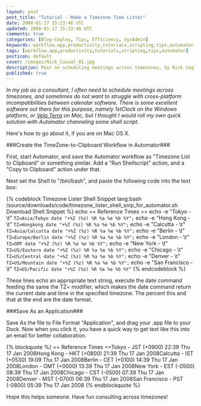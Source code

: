 ```yaml
---           
layout: post
post_title: "Tutorial - Make a Timezone Time Lister"
date: 2008-01-17 15:23:46 UTC
updated: 2008-01-17 15:23:46 UTC
comments: true
categories: [Blog-Cogley, Tips, Efficiency, SysAdmin]
keywords: workflow.app,productivity,tutorials,scripting,tips,automator
tags: [workflow.app,productivity,tutorials,scripting,tips,automator]
posticon: default
cover: /images/Rick_Casual_01.jpg
description: Post on scheduling meetings across timezones, by Rick Cogley.
published: true
---
```


_In my job as a consultant, I often need to schedule meetings across timezones, and sometimes do not want to struggle with cross-platform incompatibilities between calendar software. There is some excellent software out there for this purpose, namely 1stClock on the Windows platform, or [Vela Terra](http://www.veladg.com "Vela Design Group") on Mac, but I thought I would roll my own quick solution with Automator channeling some shell script._

<!--more-->

Here's how to go about it, if you are on Mac OS X.

###Create the TimeZone-to-Clipboard Workflow in Automator###

First, start Automator, and save the Automator workflow as "Timezone List to Clipboard" or something similar. Add a "Run Shellscript" action, and a "Copy to Clipboard" action under that.

Next set the Shell to "/bin/bash", and paste the following code into the text box:

{% codeblock Timezone Lister Shell Snippet lang:bash /source/downloads/code/timezone_lister_shell_snip_for_automator.sh Download Shell Snippet %}
echo == Reference Times ==
echo -e "Tokyo - \t" `TZ=Asia/Tokyo date "+%Z (%z) %R %a %e %b %Y";`
echo -e "Hong Kong - \t" `TZ=Hongkong date "+%Z (%z) %R %a %e %b %Y";`
echo -e "Calcutta - \t" `TZ=Asia/Calcutta date "+%Z (%z) %R %a %e %b %Y";`
echo -e "Berlin - \t" `TZ=Europe/Berlin date "+%Z (%z) %R %a %e %b %Y";`
echo -e "London - \t" `TZ=GMT date "+%Z (%z) %R %a %e %b %Y";`
echo -e "New York - \t" `TZ=US/Eastern date "+%Z (%z) %R %a %e %b %Y";`
echo -e "Chicago - \t" `TZ=US/Central date "+%Z (%z) %R %a %e %b %Y";`
echo -e "Denver - \t" `TZ=US/Mountain date "+%Z (%z) %R %a %e %b %Y";`
echo -e "San Francisco - \t" `TZ=US/Pacific date "+%Z (%z) %R %a %e %b %Y"`
{% endcodeblock %}

These lines echo an appropriate text string, execute the date command feeding the same the TZ= modifier, which makes the date command return the current date and time in the specified timezone. The percent this and that at the end are the date format.

###Save As an Application###

Save As the file to File Format "Application", and drag your .app file to your Dock. Now when you click it, you have a quick way to get text like this into an email for better collaboration.

{% blockquote %}
== Reference Times ==Tokyo -
JST (+0900) 22:39 Thu 17 Jan 2008Hong Kong -
HKT (+0800) 21:39 Thu 17 Jan 2008Calcutta -
IST (+0530) 19:09 Thu 17 Jan 2008Berlin -
CET (+0100) 14:39 Thu 17 Jan 2008London -
GMT (+0000) 13:39 Thu 17 Jan 2008New York -
EST (-0500) 08:39 Thu 17 Jan 2008Chicago -
CST (-0500) 07:39 Thu 17 Jan 2008Denver -
MST (-0700) 06:39 Thu 17 Jan 2008San Francisco -
PST (-0800) 05:39 Thu 17 Jan 2008
{% endblockquote %}

Hope this helps someone. Have fun consulting across timezones!

